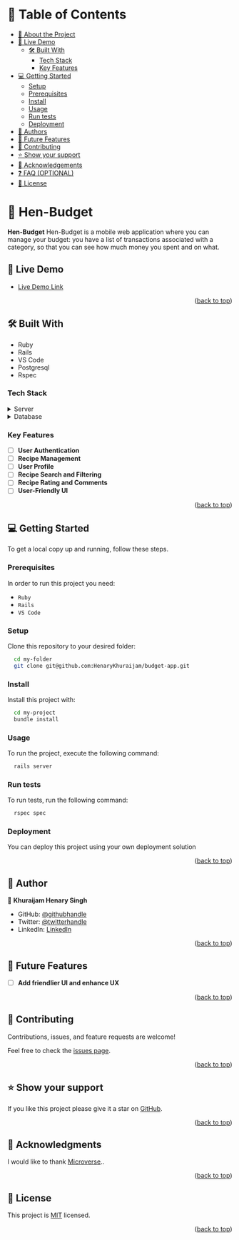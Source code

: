 <a name="readme-top"></a>

<!-- TABLE OF CONTENTS -->

# 📗 Table of Contents

- [📖 About the Project](#about-project)
- [🚀 Live Demo ](#-live-demo-)
    - [🛠 Built With](#built-with)
        - [Tech Stack](#tech-stack)
        - [Key Features](#key-features)
- [💻 Getting Started](#getting-started)
    - [Setup](#setup)
    - [Prerequisites](#prerequisites)
    - [Install](#install)
    - [Usage](#usage)
    - [Run tests](#run-tests)
    - [Deployment](#deployment)
- [👥 Authors](#authors)
- [🔭 Future Features](#future-features)
- [🤝 Contributing](#contributing)
- [⭐️ Show your support](#support)
- [🙏 Acknowledgements](#acknowledgements)
- [❓ FAQ (OPTIONAL)](#faq)
- [📝 License](#license)

<!-- PROJECT DESCRIPTION -->

# 📖 Hen-Budget

**Hen-Budget** Hen-Budget is a mobile web application where you can manage your budget: you have a list of transactions associated with a category, so that you can see how much money you spent and on what.

<!-- LIVE DEMO -->

## 🚀 Live Demo <a name="live-demo"></a>

- [Live Demo Link](https://henbudget.onrender.com)

<p align="right">(<a href="#readme-top">back to top</a>)</p>

## 🛠 Built With <a name="built-with"></a>

  - Ruby
  - Rails
  - VS Code
  - Postgresql
  - Rspec

### Tech Stack <a name="tech-stack"></a>

<details>
  <summary>Server</summary>
  <ul>
    <li><a href="https://rubyonrails.org/">Ruby on Rails</a></li>
  </ul>
</details>

<details>
<summary>Database</summary>
  <ul>
    <li><a href="https://www.postgresql.org/">PostgreSQL</a></li>
  </ul>
</details>

<!-- Features -->

### Key Features <a name="key-features"></a>

- [ ] **User Authentication**
- [ ] **Recipe Management**
- [ ] **User Profile**
- [ ] **Recipe Search and Filtering**
- [ ] **Recipe Rating and Comments**
- [ ] **User-Friendly UI**

<p align="right">(<a href="#readme-top">back to top</a>)</p>

<!-- GETTING STARTED -->

## 💻 Getting Started <a name="getting-started"></a>

To get a local copy up and running, follow these steps.

### Prerequisites

In order to run this project you need:

- `Ruby`
- `Rails`
- `VS Code`

### Setup

Clone this repository to your desired folder:

```sh
  cd my-folder
  git clone git@github.com:HenaryKhuraijam/budget-app.git
```

### Install

Install this project with:

```sh
  cd my-project
  bundle install
```

### Usage

To run the project, execute the following command:

```sh
  rails server
```

### Run tests

To run tests, run the following command:

```sh
  rspec spec
```

### Deployment

You can deploy this project using your own deployment solution

<p align="right">(<a href="#readme-top">back to top</a>)</p>

<!-- AUTHORS -->

## 👥 Author <a name="authors"></a>

👤 **Khuraijam Henary Singh**

- GitHub: [@githubhandle](https://github.com/HenaryKhuraijam)
- Twitter: [@twitterhandle](https://twitter.com/HenaryKhuraijam)
- LinkedIn: [LinkedIn](https://www.linkedin.com/in/henary-khuraijam-50487317a/)

<p align="right">(<a href="#readme-top">back to top</a>)</p>

<!-- FUTURE FEATURES -->

## 🔭 Future Features <a name="future-features"></a>

- [ ] **Add friendlier UI and enhance UX**

<p align="right">(<a href="#readme-top">back to top</a>)</p>

<!-- CONTRIBUTING -->

## 🤝 Contributing <a name="contributing"></a>

Contributions, issues, and feature requests are welcome!

Feel free to check the [issues page](../../issues/).

<p align="right">(<a href="#readme-top">back to top</a>)</p>

<!-- SUPPORT -->

## ⭐️ Show your support <a name="support"></a>

If you like this project please give it a star on [GitHub](git@github.com:HenaryKhuraijam/budget-app.git).

<p align="right">(<a href="#readme-top">back to top</a>)</p>

<!-- ACKNOWLEDGEMENTS -->

## 🙏 Acknowledgments <a name="acknowledgements"></a>

I would like to thank [Microverse](https://bit.ly/MicroverseTN)..

<p align="right">(<a href="#readme-top">back to top</a>)</p>

<!-- LICENSE -->

## 📝 License <a name="license"></a>

This project is [MIT](./LICENSE) licensed.

<p align="right">(<a href="#readme-top">back to top</a>)</p>
